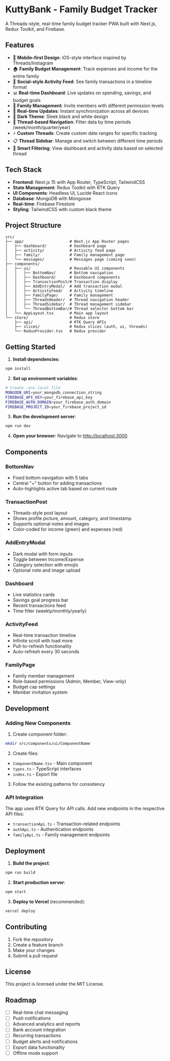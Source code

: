 # KuttyBank - Family Budget Tracker

A Threads-style, real-time family budget tracker PWA built with Next.js, Redux Toolkit, and Firebase.

## Features

- 📱 **Mobile-first Design**: iOS-style interface inspired by Threads/Instagram
- 🏠 **Family Budget Management**: Track expenses and income for the entire family
- 💬 **Social-style Activity Feed**: See family transactions in a timeline format
- 📊 **Real-time Dashboard**: Live updates on spending, savings, and budget goals
- 👥 **Family Management**: Invite members with different permission levels
- 🔄 **Real-time Updates**: Instant synchronization across all devices
- 🎨 **Dark Theme**: Sleek black and white design
- 🧵 **Thread-based Navigation**: Filter data by time periods (week/month/quarter/year)
- ⚡ **Custom Threads**: Create custom date ranges for specific tracking
- 📋 **Thread Sidebar**: Manage and switch between different time periods
- 🎯 **Smart Filtering**: View dashboard and activity data based on selected thread

## Tech Stack

- **Frontend**: Next.js 15 with App Router, TypeScript, TailwindCSS
- **State Management**: Redux Toolkit with RTK Query
- **UI Components**: Headless UI, Lucide React icons
- **Database**: MongoDB with Mongoose
- **Real-time**: Firebase Firestore
- **Styling**: TailwindCSS with custom black theme

## Project Structure

```
src/
├── app/                    # Next.js App Router pages
│   ├── dashboard/          # Dashboard page
│   ├── activity/           # Activity feed page
│   ├── family/             # Family management page
│   └── messages/           # Messages page (coming soon)
├── components/
│   ├── ui/                 # Reusable UI components
│   │   ├── BottomNav/      # Bottom navigation
│   │   ├── Dashboard/      # Dashboard components
│   │   ├── TransactionPost/# Transaction display
│   │   ├── AddEntryModal/  # Add transaction modal
│   │   ├── ActivityFeed/   # Activity timeline
│   │   ├── FamilyPage/     # Family management
│   │   ├── ThreadsHeader/  # Thread navigation header
│   │   ├── ThreadSidebar/  # Thread management sidebar
│   │   └── ThreadBottomBar/# Thread selector bottom bar
│   └── AppLayout.tsx       # Main app layout
└── store/                  # Redux store
    ├── api/                # RTK Query APIs
    ├── slices/             # Redux slices (auth, ui, threads)
    └── ReduxProvider.tsx   # Redux provider
```

## Getting Started

1. **Install dependencies**:
```bash
npm install
```

2. **Set up environment variables**:
```bash
# Create .env.local file
MONGODB_URI=your_mongodb_connection_string
FIREBASE_API_KEY=your_firebase_api_key
FIREBASE_AUTH_DOMAIN=your_firebase_auth_domain
FIREBASE_PROJECT_ID=your_firebase_project_id
```

3. **Run the development server**:
```bash
npm run dev
```

4. **Open your browser**:
Navigate to [http://localhost:3000](http://localhost:3000)

## Components

### BottomNav
- Fixed bottom navigation with 5 tabs
- Central "+" button for adding transactions
- Auto-highlights active tab based on current route

### TransactionPost
- Threads-style post layout
- Shows profile picture, amount, category, and timestamp
- Supports optional notes and images
- Color-coded for income (green) and expenses (red)

### AddEntryModal
- Dark modal with form inputs
- Toggle between Income/Expense
- Category selection with emojis
- Optional note and image upload

### Dashboard
- Live statistics cards
- Savings goal progress bar
- Recent transactions feed
- Time filter (weekly/monthly/yearly)

### ActivityFeed
- Real-time transaction timeline
- Infinite scroll with load more
- Pull-to-refresh functionality
- Auto-refresh every 30 seconds

### FamilyPage
- Family member management
- Role-based permissions (Admin, Member, View-only)
- Budget cap settings
- Member invitation system

## Development

### Adding New Components

1. Create component folder:
```bash
mkdir src/components/ui/ComponentName
```

2. Create files:
- `ComponentName.tsx` - Main component
- `types.ts` - TypeScript interfaces
- `index.ts` - Export file

3. Follow the existing patterns for consistency

### API Integration

The app uses RTK Query for API calls. Add new endpoints in the respective API files:
- `transactionApi.ts` - Transaction-related endpoints
- `authApi.ts` - Authentication endpoints  
- `familyApi.ts` - Family management endpoints

## Deployment

1. **Build the project**:
```bash
npm run build
```

2. **Start production server**:
```bash
npm start
```

3. **Deploy to Vercel** (recommended):
```bash
vercel deploy
```

## Contributing

1. Fork the repository
2. Create a feature branch
3. Make your changes
4. Submit a pull request

## License

This project is licensed under the MIT License.

## Roadmap

- [ ] Real-time chat messaging
- [ ] Push notifications
- [ ] Advanced analytics and reports
- [ ] Bank account integration
- [ ] Recurring transactions
- [ ] Budget alerts and notifications
- [ ] Export data functionality
- [ ] Offline mode support

